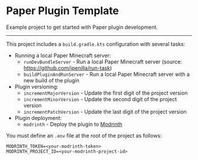 # Paper Plugin Template

Example project to get started with Paper plugin development.

<!-- modrinth_exclude.start -->

---

This project includes a `build.gradle.kts` configuration with several tasks:

* Running a local Paper Minecraft server:
  * `runDevBundleServer` - Run a local Paper Minecraft server (source: https://github.com/jpenilla/run-task)
  * `buildPluginAndRunServer` - Run a local Paper Minecraft server with a new build of the plugin
* Plugin versioning:
  * `incrementMajorVersion` - Update the first digit of the project version
  * `incrementMinorVersion` - Update the second digit of the project version
  * `incrementPatchVersion` - Update the last digit of the project version
* Plugin deployment:
  * `modrinth` - Deploy the plugin to [Modrinth](https://modrinth.com)

You must define an `.env` file at the root of the project as follows:
```dotenv
MODRINTH_TOKEN=<your-modrinth-token>
MODRINTH_PROJECT_ID=<your-modrinth-project-id>
```

<!-- modrinth_exclude.end -->